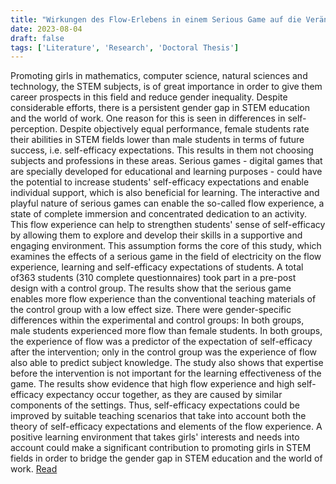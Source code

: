 ```yaml
---
title: "Wirkungen des Flow-Erlebens in einem Serious Game auf die Veränderung von Fachwissen und Selbstwirksamkeitserwartung"
date: 2023-08-04
draft: false
tags: ['Literature', 'Research', 'Doctoral Thesis']
---
```


Promoting girls in mathematics, computer science, natural sciences and technology, the STEM 
subjects, is of great importance in order to give them career prospects in this field and reduce gender 
inequality. Despite considerable efforts, there is a persistent gender gap in STEM education and the 
world of work. One reason for this is seen in differences in self-perception. Despite objectively equal 
performance, female students rate their abilities in STEM fields lower than male students in terms of 
future success, i.e. self-efficacy expectations. This results in them not choosing subjects and 
professions in these areas.
Serious games - digital games that are specially developed for educational and learning purposes -
could have the potential to increase students' self-efficacy expectations and enable individual support, 
which is also beneficial for learning. The interactive and playful nature of serious games can enable the 
so-called flow experience, a state of complete immersion and concentrated dedication to an activity. 
This flow experience can help to strengthen students' sense of self-efficacy by allowing them to explore 
and develop their skills in a supportive and engaging environment.
This assumption forms the core of this study, which examines the effects of a serious game in the field 
of electricity on the flow experience, learning and self-efficacy expectations of students. A total of363 
students (310 complete questionnaires) took part in a pre-post design with a control group. The results 
show that the serious game enables more flow experience than the conventional teaching materials 
of the control group with a low effect size. There were gender-specific differences within the 
experimental and control groups: In both groups, male students experienced more flow than female 
students. In both groups, the experience of flow was a predictor of the expectation of self-efficacy 
after the intervention; only in the control group was the experience of flow also able to predict subject 
knowledge. The study also shows that expertise before the intervention is not important for the 
learning effectiveness of the game.
The results show evidence that high flow experience and high self-efficacy expectancy occur together, 
as they are caused by similar components of the settings. Thus, self-efficacy expectations could be 
improved by suitable teaching scenarios that take into account both the theory of self-efficacy 
expectations and elements of the flow experience. A positive learning environment that takes girls' 
interests and needs into account could make a significant contribution to promoting girls in STEM fields 
in order to bridge the gender gap in STEM education and the world of work.
[Read](https://doi.org/10.60530/opus-3265)